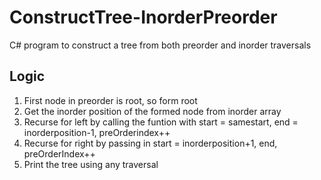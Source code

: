# ConstructTree-InorderPreorder
C# program to construct a tree from both preorder and inorder traversals


Logic
-----
1. First node in preorder is root, so form root
2. Get the inorder position of the formed node from inorder array
3. Recurse for left by calling the funtion with start = samestart, end = inorderposition-1, preOrderindex++
4. Recurse for right by passing in start = inorderposition+1, end, preOrderIndex++
5. Print the tree using any traversal
